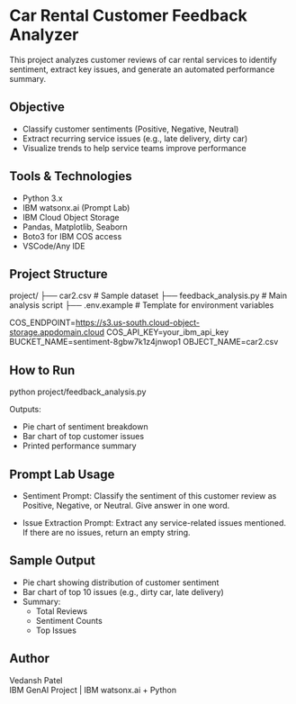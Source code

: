 # Car Rental Customer Feedback Analyzer

This project analyzes customer reviews of car rental services to identify sentiment, extract key issues, and generate an automated performance summary.

## Objective
- Classify customer sentiments (Positive, Negative, Neutral)
- Extract recurring service issues (e.g., late delivery, dirty car)
- Visualize trends to help service teams improve performance

## Tools & Technologies
- Python 3.x
- IBM watsonx.ai (Prompt Lab)
- IBM Cloud Object Storage
- Pandas, Matplotlib, Seaborn
- Boto3 for IBM COS access
- VSCode/Any IDE

## Project Structure
project/
├── car2.csv              # Sample dataset
├── feedback_analysis.py  # Main analysis script
├── .env.example          # Template for environment variables



COS_ENDPOINT=https://s3.us-south.cloud-object-storage.appdomain.cloud
COS_API_KEY=your_ibm_api_key
BUCKET_NAME=sentiment-8gbw7k1z4jnwop1
OBJECT_NAME=car2.csv

## How to Run
python project/feedback_analysis.py

Outputs:
- Pie chart of sentiment breakdown
- Bar chart of top customer issues
- Printed performance summary

## Prompt Lab Usage

- Sentiment Prompt:
  Classify the sentiment of this customer review as Positive, Negative, or Neutral. Give answer in one word.

- Issue Extraction Prompt:
  Extract any service-related issues mentioned. If there are no issues, return an empty string.

## Sample Output
- Pie chart showing distribution of customer sentiment
- Bar chart of top 10 issues (e.g., dirty car, late delivery)
- Summary:
  - Total Reviews
  - Sentiment Counts
  - Top Issues

## Author
Vedansh Patel  
IBM GenAI Project | IBM watsonx.ai + Python


